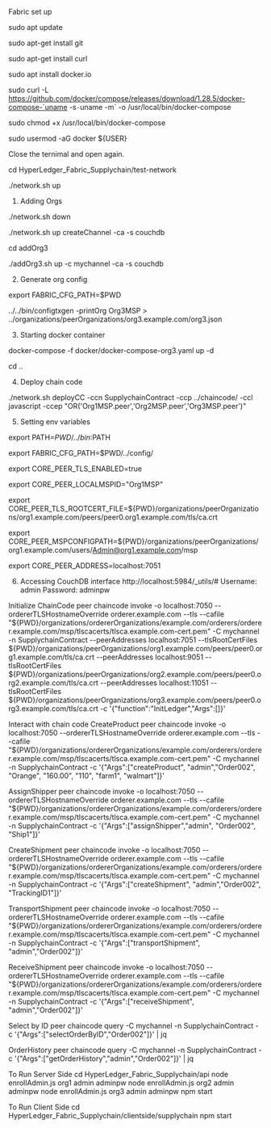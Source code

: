 Fabric set up

sudo apt update

sudo apt-get install git

sudo apt-get install curl

sudo apt install docker.io

sudo curl -L https://github.com/docker/compose/releases/download/1.28.5/docker-compose-`uname -s`-`uname -m` -o /usr/local/bin/docker-compose

sudo chmod +x /usr/local/bin/docker-compose  

sudo usermod -aG docker ${USER}

Close the ternimal and open again.

cd HyperLedger_Fabric_Supplychain/test-network

./network.sh up

1. Adding Orgs

./network.sh down

./network.sh up createChannel -ca -s couchdb

cd addOrg3

./addOrg3.sh up -c mychannel -ca -s couchdb

2. Generate org config

export FABRIC_CFG_PATH=$PWD

../../bin/configtxgen -printOrg Org3MSP > ../organizations/peerOrganizations/org3.example.com/org3.json


3. Starting docker container

docker-compose -f docker/docker-compose-org3.yaml up -d

cd ..



4. Deploy chain code

./network.sh deployCC -ccn SupplychainContract -ccp ../chaincode/ -ccl javascript -ccep "OR('Org1MSP.peer','Org2MSP.peer','Org3MSP.peer')"

5. Setting env variables

export PATH=${PWD}/../bin:$PATH

export FABRIC_CFG_PATH=$PWD/../config/

export CORE_PEER_TLS_ENABLED=true

export CORE_PEER_LOCALMSPID="Org1MSP"

export CORE_PEER_TLS_ROOTCERT_FILE=${PWD}/organizations/peerOrganizations/org1.example.com/peers/peer0.org1.example.com/tls/ca.crt

export CORE_PEER_MSPCONFIGPATH=${PWD}/organizations/peerOrganizations/org1.example.com/users/Admin@org1.example.com/msp

export CORE_PEER_ADDRESS=localhost:7051

6. Accessing CouchDB interface
http://localhost:5984/_utils/#
Username: admin
Password: adminpw


Initialize ChainCode
peer chaincode invoke -o localhost:7050 --ordererTLSHostnameOverride orderer.example.com --tls --cafile "${PWD}/organizations/ordererOrganizations/example.com/orderers/orderer.example.com/msp/tlscacerts/tlsca.example.com-cert.pem" -C mychannel -n SupplychainContract --peerAddresses localhost:7051 --tlsRootCertFiles ${PWD}/organizations/peerOrganizations/org1.example.com/peers/peer0.org1.example.com/tls/ca.crt  --peerAddresses localhost:9051 --tlsRootCertFiles ${PWD}/organizations/peerOrganizations/org2.example.com/peers/peer0.org2.example.com/tls/ca.crt  --peerAddresses localhost:11051 --tlsRootCertFiles ${PWD}/organizations/peerOrganizations/org3.example.com/peers/peer0.org3.example.com/tls/ca.crt  -c '{"function":"InitLedger","Args":[]}'





Interact with chain code
CreateProduct
peer chaincode invoke -o localhost:7050 --ordererTLSHostnameOverride orderer.example.com --tls --cafile "${PWD}/organizations/ordererOrganizations/example.com/orderers/orderer.example.com/msp/tlscacerts/tlsca.example.com-cert.pem" -C mychannel -n SupplychainContract -c '{"Args":["createProduct", "admin","Order002", "Orange", "160.00", "110", "farm1", "walmart"]}'

AssignShipper
peer chaincode invoke -o localhost:7050 --ordererTLSHostnameOverride orderer.example.com --tls --cafile "${PWD}/organizations/ordererOrganizations/example.com/orderers/orderer.example.com/msp/tlscacerts/tlsca.example.com-cert.pem" -C mychannel -n SupplychainContract -c '{"Args":["assignShipper","admin", "Order002", "Ship1"]}'

CreateShipment
peer chaincode invoke -o localhost:7050 --ordererTLSHostnameOverride orderer.example.com --tls --cafile "${PWD}/organizations/ordererOrganizations/example.com/orderers/orderer.example.com/msp/tlscacerts/tlsca.example.com-cert.pem" -C mychannel -n SupplychainContract -c '{"Args":["createShipment", "admin","Order002", "TrackingID1"]}'

TransportShipment
peer chaincode invoke -o localhost:7050 --ordererTLSHostnameOverride orderer.example.com --tls --cafile "${PWD}/organizations/ordererOrganizations/example.com/orderers/orderer.example.com/msp/tlscacerts/tlsca.example.com-cert.pem" -C mychannel -n SupplychainContract -c '{"Args":["transportShipment", "admin","Order002"]}'

ReceiveShipment
peer chaincode invoke -o localhost:7050 --ordererTLSHostnameOverride orderer.example.com --tls --cafile "${PWD}/organizations/ordererOrganizations/example.com/orderers/orderer.example.com/msp/tlscacerts/tlsca.example.com-cert.pem" -C mychannel -n SupplychainContract -c '{"Args":["receiveShipment", "admin","Order002"]}'

Select by ID
peer chaincode query -C mychannel -n SupplychainContract -c '{"Args":["selectOrderByID","Order002"]}' | jq

OrderHistory
peer chaincode query -C mychannel -n SupplychainContract -c '{"Args":["getOrderHistory","admin","Order002"]}' | jq




To Run Server Side
cd HyperLedger_Fabric_Supplychain/api
node enrollAdmin.js org1 admin adminpw
node enrollAdmin.js org2 admin adminpw
node enrollAdmin.js org3 admin adminpw
npm start


To Run Client Side
cd HyperLedger_Fabric_Supplychain/clientside/supplychain
npm start
